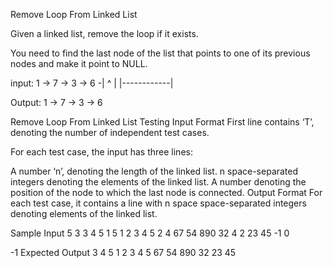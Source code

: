 Remove Loop From Linked List

Given a linked list, remove the loop if it exists.

You need to find the last node of the list that points to one of its previous nodes and make it point to NULL.

input: 1 -> 7 -> 3 -> 6 -|
            ^            |
            |------------|

Output: 1 -> 7 -> 3 -> 6

Remove Loop From Linked List
Testing
Input Format
First line contains ‘T’, denoting the number of independent test cases.

For each test case, the input has three lines:

A number ‘n’, denoting the length of the linked list.
n space-separated integers denoting the elements of the linked list. 
A number denoting the position of the node to which the last node is connected.
Output Format
For each test case, it contains a line with n space space-separated integers denoting elements of the linked list.

Sample Input
5
3
3 4 5
1
5
1 2 3 4 5
2
4
67 54 890 32
4
2
23 45
-1
0

-1
Expected Output
3 4 5
1 2 3 4 5
67 54 890 32
23 45